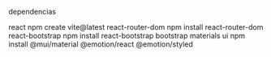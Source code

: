 dependencias

react               npm create vite@latest
react-router-dom    npm install react-router-dom
react-bootstrap     npm install react-bootstrap bootstrap
materials ui        npm install @mui/material @emotion/react @emotion/styled